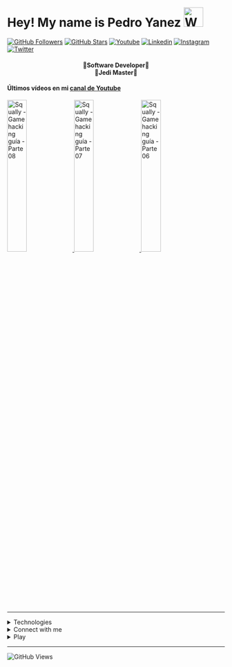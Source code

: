 <!-- Titulo  -->
<h1>Hey! My name is Pedro Yanez
  <img src="https://raw.githubusercontent.com/nixin72/nixin72/master/wave.gif"
          alt="Waving hand animated gif"
          height="45"
          width="45" />
</h1>

  [![GitHub Followers](https://img.shields.io/github/followers/wotanCode?style=social)](https://github.com/wotanCode)
  [![GitHub Stars](https://img.shields.io/github/stars/wotanCode?style=social)](https://github.com/wotanCode)
  [![Youtube](https://img.shields.io/badge/Youtube-FF0000?&logo=Youtube&logoColor=white&labelColor=101010)](https://www.youtube.com/channel/UCwISu2hFg7EpOIZ8aV7iS6g?sub_confirmation=1)
  [![Linkedin](https://img.shields.io/badge/Linkedin-00d8fd?&logo=linkedin&logoColor=white&labelColor=101010)](https://www.linkedin.com/in/pedro-yanez/)
  [![Instagram](https://img.shields.io/badge/Instagram-E4405F?&logo=instagram&logoColor=white&labelColor=101010)](https://www.instagram.com/pedroelhumano/?theme=dark)
  [![Twitter](https://img.shields.io/badge/Twitter-1DA1F2?&logo=twitter&logoColor=white&labelColor=101010)](https://www.twitter.com/pedroelhumano)
<br>

<!-- Descripción-->
<h4 align="center">
  🔴Software Developer🔴<br>
  🔵Jedi Master🔵
</h4>

#### Últimos vídeos en mi [canal de Youtube](https://youtube.com/channel/UCwISu2hFg7EpOIZ8aV7iS6g?sub_confirmation=1)

<a href='https://youtu.be/M2FdJ_sWe7U' target='_blank'>
  <img width='30%' src='https://img.youtube.com/vi/M2FdJ_sWe7U/mqdefault.jpg' alt='Squally - Gamehacking guía - Parte 08' />
</a>
<a href='https://youtu.be/F6THjPFecgg' target='_blank'>
  <img width='30%' src='https://img.youtube.com/vi/F6THjPFecgg/mqdefault.jpg' alt='Squally - Gamehacking guía - Parte 07' />
</a>
<a href='https://youtu.be/JIbg04895LE' target='_blank'>
  <img width='30%' src='https://img.youtube.com/vi/JIbg04895LE/mqdefault.jpg' alt='Squally - Gamehacking guía - Parte 06' />
</a>

<hr/>

<details>
  <summary>Technologies</summary>
  <!-- Seccion de tecnologias -->
  <br>
  
  ## 🟠STACK🟠

<table align="center">
  <tr>
    <td>PROGRAMMING LANGUAGES</td>
    <td>
      <img src="https://img.shields.io/badge/-C-A8B9CC?style=for-the-badge&labelColor=101010&logo=C" alt="C logo">
      <img src="https://img.shields.io/badge/-C++-00599C?style=for-the-badge&labelColor=101010&logo=Cplusplus" alt="C++ logo">
      <img src="https://img.shields.io/badge/-Python-3776AB?style=for-the-badge&labelColor=101010&logo=python" alt="Python logo">
      <img src="https://img.shields.io/badge/-JavaScript-F7DF1E?style=for-the-badge&labelColor=101010&logo=javascript" alt="JavaScript logo">
      <img src="https://img.shields.io/badge/-TypeScript-3178C6?style=for-the-badge&labelColor=101010&logo=typescript" alt="TypeScript logo">
      <img src="https://img.shields.io/badge/-Java-007396?style=for-the-badge&labelColor=101010&logo=java" alt="Java Logo">
      <img src="https://img.shields.io/badge/-VisualBasic-512BD4?style=for-the-badge&labelColor=101010&logo=VisualBasic" alt="Visual Basic Logo">
    </td>
  </tr>
  <tr>
    <td>MOBILE</td>
    <td>
      <img src="https://img.shields.io/badge/-ReactNative-61DAFB?style=for-the-badge&labelColor=101010&logo=react" alt="React logo">
    </td>
  </tr>
  <tr>
    <td>WEB TECHNOLOGIES / LIBRARYS</td>
    <td>
      <img src="https://img.shields.io/badge/-HTML5-E34F26?style=for-the-badge&labelColor=101010&logo=html5" alt="HTML5 logo">
      <img src="https://img.shields.io/badge/-CSS3-1572B6?style=for-the-badge&labelColor=101010&logo=CSS3" alt="CSS3 logo">
      <img src="https://img.shields.io/badge/-Sass-CC6699?style=for-the-badge&labelColor=101010&logo=Sass" alt="Sass logo">
      <img src="https://img.shields.io/badge/-React-61DAFB?style=for-the-badge&labelColor=101010&logo=react" alt="React logo">
      <img src="https://img.shields.io/badge/-Bootstrap-7952B3?style=for-the-badge&labelColor=101010&logo=Bootstrap" alt="Bootstrap logo">
      <img src="https://img.shields.io/badge/-Mui-0081CB?style=for-the-badge&labelColor=101010&logo=Mui" alt="Mui logo">
    </td>
  </tr>
  <tr>
    <td>FRONTEND FRAMEWORKS</td>
    <td>
      <img src="https://img.shields.io/badge/-Next.Js-000000?style=for-the-badge&labelColor=101010&logo=Next.js" alt="Next.js logo">
    </td>
  </tr>
  <tr>
    <td>BACKEND FRAMEWORKS</td>
    <td>
      <img src="https://img.shields.io/badge/-NestJs-E0234E?style=for-the-badge&labelColor=101010&logo=nestjs&logoColor=E0234E" alt="NestJs logo">
      <img src="https://img.shields.io/badge/-GraphQL-E10098?style=for-the-badge&labelColor=101010&logo=graphql&logoColor=E10098" alt="GraphQL logo">
      <img src="https://img.shields.io/badge/-FlaskSQLAlchemy-0A1A2F?style=for-the-badge&labelColor=101010&logo=Flask&logoColor=00d8fd" alt="Flask-SQLAlchemy logo">
    </td>
  </tr>
  <tr>
  <td>DATABASE</td>
    <td>
      <img src="https://img.shields.io/badge/-PostgreSQL-4169E1?style=for-the-badge&labelColor=101010&logo=postgresql&logoColor=4169E1" alt="PostgreSQL logo">
      <img src="https://img.shields.io/badge/-microsoft%20sql%20server-CC2927?style=for-the-badge&labelColor=101010&logo=microsoftsqlserver&logoColor=CC2927" alt="Microsoft SQL server logo">
      <img src="https://img.shields.io/badge/-MySQL-4479A1?style=for-the-badge&labelColor=101010&logo=mysql&logoColor=00d8fd" alt="MySQL logo">
      <img src="https://img.shields.io/badge/-SQL-0078D4?style=for-the-badge&labelColor=101010&logo=SQL&logoColor=00d8fd" alt="SQL logo">
    </td>
  </tr>
  <tr>
    <td>TESTING</td>
    <td>
      <img src="https://img.shields.io/badge/-Jest-C21325?style=for-the-badge&labelColor=101010&logo=Jest" alt="Jest logo">
      <img src="https://img.shields.io/badge/-Testing%20Library-E33332?style=for-the-badge&labelColor=101010&logo=testingLibrary" alt="Testing Library logo">
    </td>
  </tr>
<tr>
  <td>VCS</td>
  <td>
    <img src="https://img.shields.io/badge/-Git-F05032?style=for-the-badge&labelColor=101010&logo=git" alt="Git logo">
    <img src="https://img.shields.io/badge/-GitHub-181717?style=for-the-badge&labelColor=101010&logo=github" alt="GitHub logo">
    <img src="https://img.shields.io/badge/-GitLab-FCA121?style=for-the-badge&labelColor=101010&logo=Gitlab" alt="GitLab logo">
    <img src="https://img.shields.io/badge/-Markdown-000000?style=for-the-badge&labelColor=101010&logo=markdown" alt="Markdown logo">
  </td>
</tr>
<tr>
  <td>IDE</td>
  <td>
    <img src="https://img.shields.io/badge/-Visual%20Studio%20Code-007ACC?style=for-the-badge&labelColor=101010&logo=visual-studio-code&logoColor=007ACC" alt="Visual Studio Code logo">
    <img src="https://img.shields.io/badge/-Visual%20Studio-5C2D91?style=for-the-badge&labelColor=101010&logo=visualstudio&logoColor=5C2D91" alt="Visual Studio logo">
  </td>
</tr>
<tr>
  <td>AGILITY</td>
  <td>
    <img src="https://img.shields.io/badge/-jira-0052CC?style=for-the-badge&labelColor=101010&logo=jira" alt="jira logo">
  </td>
</tr>
<tr>
  <td>DESING</td>
  <td>
    <img src="https://img.shields.io/badge/-Photoshop-31A8FF?style=for-the-badge&labelColor=101010&logo=adobephotoshop" alt="Photoshop logo">
    <img src="https://img.shields.io/badge/-Figma-F24E1E?style=for-the-badge&labelColor=101010&logo=Figma" alt="Figma logo">
  </td>
</tr>
</table>

<!-- Estadisticas -->
<br>
<hr/>

<h2>🟢MY STATS🟢</h2>

<table align="center">
  <tr>
    <td align="center">
      <img src="https://github-readme-stats.vercel.app/api/top-langs/?username=wotanCode&langs_count=10&hide_border=true&layout=compact&theme=github_dark"/>
    </td>
  </tr>
  <tr>
    <td align="center">
      <img src="https://github-readme-stats.vercel.app/api?username=wotanCode&hide_border=true&show_icons=true&theme=github_dark"/>
    </td>
  </tr>
</table>

</details>

<!-- Redes sociales -->
<details>
  <summary>Connect with me</summary>

## 🟣Social networks!🟣

[![Youtube](https://img.shields.io/badge/Youtube-FF0000?style=for-the-badge&logo=Youtube&logoColor=white&labelColor=101010)](https://www.youtube.com/channel/UCwISu2hFg7EpOIZ8aV7iS6g?sub_confirmation=1)
[![Linkedin](https://img.shields.io/badge/Linkedin-00d8fd?style=for-the-badge&logo=linkedin&logoColor=white&labelColor=101010)](https://www.linkedin.com/in/pedro-yanez/)
[![Instagram](https://img.shields.io/badge/Instagram-E4405F?style=for-the-badge&logo=instagram&logoColor=white&labelColor=101010)](https://www.instagram.com/pedroelhumano/?theme=dark)
[![Twitter](https://img.shields.io/badge/Twitter-1DA1F2?style=for-the-badge&logo=twitter&logoColor=white&labelColor=101010)](https://www.twitter.com/pedroelhumano)
</details>

<details>
  <summary>Play</summary>
<!-- Jugamos? -->

###### ⚪Wanna play?⚪
[![STEAM](https://img.shields.io/badge/-STEAM-171A21?style=flat-square&logo=steam&labelColor=101010)](https://steamcommunity.com/id/idzenc)
[![CHESS](https://img.shields.io/badge/-CHESS.COM-6C9E3F?style=flat-square&logo=Lichess&labelColor=101010)](https://www.chess.com/member/caballerodeplata)
</details>

<!-- Visitas al perfil-->
<hr/>

![GitHub Views](https://komarev.com/ghpvc/?username=wotanCode&style=for-the-badge&color=red&label=Total%20profile%20views)
